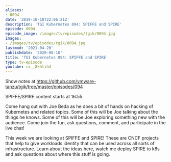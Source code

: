 ```yaml
---
aliases:
- 0094
date: '2019-10-18T22:06:21Z'
description: 'TGI Kubernetes 094: SPIFFE and SPIRE'
episode: 0094
episode_image: /images/tv/episodes/tgik/0094.jpg
images:
- /images/tv/episodes/tgik/0094.jpg
lastmod: '2021-04-20'
publishdate: '2020-08-10'
title: 'TGI Kubernetes 094: SPIFFE and SPIRE'
type: tv-episode
youtube: cx__8khtih4
---
```


Show notes at https://github.com/vmware-tanzu/tgik/tree/master/episodes/094

SPIFFE/SPIRE content starts at 16:55.

Come hang out with Joe Beda as he does a bit of hands on hacking of Kubernetes and related topics. Some of this will be Joe talking about the things he knows. Some of this will be Joe exploring something new with the audience. Come join the fun, ask questions, comment, and participate in the live chat!

This week we are looking at SPIFFE and SPIRE! These are CNCF projects that help to give workloads identity that can be used across all sorts of infrastructure. Learn about the ideas here, watch me deploy SPIRE to k8s and ask questions about where this stuff is going.